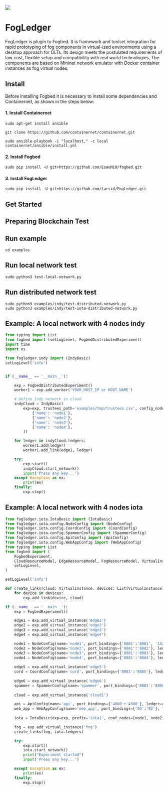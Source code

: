 ![](https://img.shields.io/badge/python-3.8+-blue.svg)

# FogLedger

FogLedger is plugin to Fogbed. It is framework and toolset integration for rapid prototyping of fog components in virtual-ized environments using a desktop approach for DLTs. Its design meets the postulated requirements of low cost, flexible setup and compatibility with real world technologies. The components are based on Mininet network emulator with Docker container instances as fog virtual nodes.

## Install

Before installing Fogbed it is necessary to install some dependencies and Containernet, as shown in the steps below:

#### 1. Install Containernet

```
sudo apt-get install ansible
```

```
git clone https://github.com/containernet/containernet.git
```

```
sudo ansible-playbook -i "localhost," -c local containernet/ansible/install.yml
```

#### 2. Install Fogbed

```
sudo pip install -U git+https://github.com/EsauM10/fogbed.git
```

#### 3. Install FogLedger

```
sudo pip install -U git+https://github.com/larsid/FogLedger.git
```

## Get Started

## Preparing Blockchain Test

## Run example

```
cd examples
```

## Run local network test

```
sudo python3 test-local-network.py
```

## Run distributed network test

```
sudo python3 examples/indy/test-distributed-network.py
sudo python3 examples/indy/test-iota-distributed-network.py
```

## Example: A local network with 4 nodes indy

```python
from typing import List
from fogbed import (setLogLevel, FogbedDistributedExperiment)
import time
import os

from fogledger.indy import (IndyBasic)
setLogLevel('info')


if (__name__ == '__main__'):

    exp = FogbedDistributedExperiment()
    worker1 = exp.add_worker('YOUR_HOST_IP or HOST_NAME')

    # Define Indy network in cloud
    indyCloud = IndyBasic(
        exp=exp, trustees_path='examples/tmp/trustees.csv', config_nodes=[
            {'name': 'node1'},
            {'name': 'node2'},
            {'name': 'node3'},
            {'name': 'node4'},
        ])

    for ledger in indyCloud.ledgers:
        worker1.add(ledger)
        worker1.add_link(edge1, ledger)

    try:
        exp.start()
        indyCloud.start_network()
        input('Press any key...')
    except Exception as ex:
        print(ex)
    finally:
        exp.stop()


```

## Example: A local network with 4 nodes iota

```python
from fogledger.iota.IotaBasic import (IotaBasic)
from fogledger.iota.config.NodeConfig import (NodeConfig)
from fogledger.iota.config.CoordConfig import (CoordConfig)
from fogledger.iota.config.SpammerConfig import (SpammerConfig)
from fogledger.iota.config.ApiConfig import (ApiConfig)
from fogledger.iota.config.WebAppConfig import (WebAppConfig)
from typing import List
from fogbed import (
    FogbedExperiment,
    CloudResourceModel, EdgeResourceModel, FogResourceModel, VirtualInstance,
    setLogLevel,
)

setLogLevel('info')

def create_links(cloud: VirtualInstance, devices: List[VirtualInstance]):
    for device in devices:
        exp.add_link(device, cloud)

if (__name__ == '__main__'):
    exp = FogbedExperiment()

    edge1 = exp.add_virtual_instance('edge1')
    edge2 = exp.add_virtual_instance('edge2')
    edge3 = exp.add_virtual_instance('edge3')
    edge4 = exp.add_virtual_instance('edge4')

    node1 = NodeConfig(name='node1', port_bindings={'8081':'8081', '14265':'14265'}, ledger=edge1)
    node2 = NodeConfig(name='node2', port_bindings={'8081':'8082'}, ledger=edge2)
    node3 = NodeConfig(name='node3', port_bindings={'8081':'8083'}, ledger=edge3)
    node4 = NodeConfig(name='node4', port_bindings={'8081':'8084'}, ledger=edge4)
    
    edge5 = exp.add_virtual_instance('edge5')
    cord = CoordConfig(name='cord', port_bindings={'8081':'8085'}, ledger=edge5, interval='60s')
    
    edge6 = exp.add_virtual_instance('edge6')
    spammer = SpammerConfig(name='spammer', port_bindings={'8081':'8086'}, ledger=edge6, message ='one-click-tangle.')
    
    cloud = exp.add_virtual_instance('cloud1')

    api = ApiConfig(name='api', port_bindings={'4000':'4000'}, ledger=cloud)    
    web_app = WebAppConfig(name='web_app', port_bindings={'80':'82'}, ledger=cloud)
    
    iota = IotaBasic(exp=exp, prefix='iota1', conf_nodes=[node1, node2], conf_coord=cord, conf_spammer=spammer, conf_api=api, conf_web_app=web_app)

    fog = exp.add_virtual_instance('fog')
    create_links(fog, iota.ledgers)

    try:
        exp.start()
        iota.start_network()
        print("Experiment started")
        input('Press any key...')

    except Exception as ex:
        print(ex)
    finally:
        exp.stop()
```

